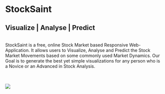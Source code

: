 # StockSaint
## Visualize | Analyse | Predict

<br/>
StockSaint is a free, online Stock Market based Responsive Web-Application. It allows users to Visualize, Analyse and Predict the Stock Market Movements based on some commonly used Market Dynamics. Our Goal is to generate the best yet simple visualizations for any person who is a Novice or an Advanced in Stock Analysis.

<br/> <br/>
<img src="https://github.com/1Bit-Developers/StockSaint/blob/main/public/site_usage_ss/readme_fast.gif">
<br/> <br/>
